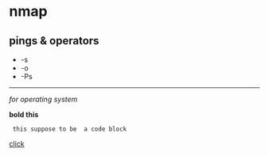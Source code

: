 # nmap 
## pings & operators
- -s
- -o
- -Ps
------------------------------

*for operating system*

 **bold this**
 
  ` this suppose to be  a code block`
  
[click](hello.com)
  
  
